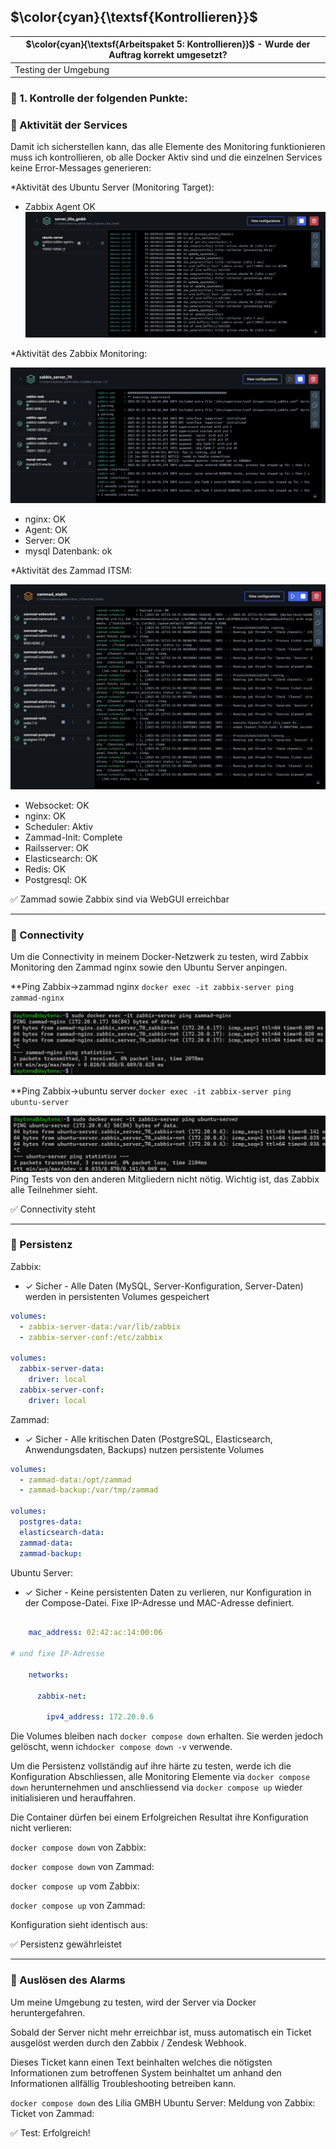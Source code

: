 ## $\color{cyan}{\textsf{Kontrollieren}}$
| $\color{cyan}{\textsf{Arbeitspaket 5: Kontrollieren}}$ - Wurde der Auftrag korrekt umgesetzt? |
| --------------------------------------------------------------------------------------------- |
| Testing der Umgebung                                                                          |
### :flashlight: 1. Kontrolle der folgenden Punkte:

### :wrench: Aktivität der Services

Damit ich sicherstellen kann, das alle Elemente des Monitoring funktionieren muss ich kontrollieren, ob alle Docker Aktiv sind und die einzelnen Services keine Error-Messages generieren:

*Aktivität des Ubuntu Server (Monitoring Target):
- Zabbix Agent OK
![](../_attachments/7_ubuntu_OK.png)


*Aktivität des Zabbix Monitoring:

![](../_attachments/5_zabbix_OK.png)
- nginx: OK
- Agent: OK
- Server: OK
- mysql Datenbank: ok

*Aktivität des Zammad ITSM:

![](../_attachments/4_zammad_ok.png)
- Websocket: OK
- nginx: OK
- Scheduler: Aktiv
- Zammad-Init: Complete
- Railsserver: OK
- Elasticsearch: OK
- Redis: OK
- Postgresql: OK



:white_check_mark: Zammad sowie Zabbix sind via WebGUI erreichbar
____

### :wrench: Connectivity

Um die Connectivity in meinem Docker-Netzwerk zu testen, wird Zabbix Monitoring den Zammad nginx sowie den Ubuntu Server anpingen.

**Ping Zabbix->zammad nginx
`docker exec -it zabbix-server ping zammad-nginx`

![](../_attachments/9_zabbix_zu_zammad.png)


**Ping Zabbix->ubuntu server
`docker exec -it zabbix-server ping ubuntu-server`

![](../_attachments/8_zabbix_zu_ubuntu.png)
Ping Tests von den anderen Mitgliedern nicht nötig. Wichtig ist, das Zabbix alle Teilnehmer sieht.

:white_check_mark: Connectivity steht
___

### :wrench: Persistenz
Zabbix:
- ✓ Sicher - Alle Daten (MySQL, Server-Konfiguration, Server-Daten) werden in persistenten Volumes gespeichert
```yaml
volumes:
  - zabbix-server-data:/var/lib/zabbix
  - zabbix-server-conf:/etc/zabbix

volumes:
  zabbix-server-data:
    driver: local
  zabbix-server-conf:
    driver: local
```

Zammad:
- ✓ Sicher - Alle kritischen Daten (PostgreSQL, Elasticsearch, Anwendungsdaten, Backups) nutzen persistente Volumes
```yaml
volumes:
  - zammad-data:/opt/zammad
  - zammad-backup:/var/tmp/zammad

volumes:
  postgres-data:
  elasticsearch-data:
  zammad-data:
  zammad-backup:
```

Ubuntu Server:
- ✓ Sicher - Keine persistenten Daten zu verlieren, nur Konfiguration in der Compose-Datei. Fixe IP-Adresse und MAC-Adresse definiert.
```yaml

    mac_address: 02:42:ac:14:00:06
    
# und fixe IP-Adresse

    networks:

      zabbix-net:

        ipv4_address: 172.20.0.6
```

Die Volumes bleiben nach `docker compose down` erhalten. Sie werden jedoch gelöscht, wenn ich`docker compose down -v` verwende.

Um die Persistenz vollständig auf ihre härte zu testen, werde ich die Konfiguration Abschliessen, alle Monitoring Elemente via `docker compose down` herunternehmen und anschliessend via `docker compose up` wieder initialisieren und herauffahren.

Die Container dürfen bei einem Erfolgreichen Resultat ihre Konfiguration nicht verlieren:

`docker compose down` von Zabbix:

`docker compose down` von Zammad:

`docker compose up` vom Zabbix:

`docker compose up` von Zammad:


Konfiguration sieht identisch aus:

:white_check_mark: Persistenz gewährleistet
____

### :wrench: Auslösen des Alarms
Um meine Umgebung zu testen, wird der Server via Docker heruntergefahren.

Sobald der Server nicht mehr erreichbar ist, muss automatisch ein Ticket ausgelöst werden durch den Zabbix / Zendesk Webhook.

Dieses Ticket kann einen Text beinhalten welches die nötigsten Informationen zum betroffenen System beinhaltet um anhand den Informationen allfällig Troubleshooting betreiben kann.

`docker compose down` des Lilia GMBH Ubuntu Server:
Meldung von Zabbix:
Ticket von Zammad:


:white_check_mark: Test: Erfolgreich!

